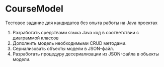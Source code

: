 # CourseModel
Тестовое задание для кандидатов без опыта работы на Java проектах

1)	Разработать средствами языка Java код в соответствии с диаграммой классов
2)	Дополнить модель необходимыми CRUD методами.
3)	Сериализовать объекты модели в JSON-файл. 
4)	Разработать процедуру десериализации из JSON-файла в объекты модели.
